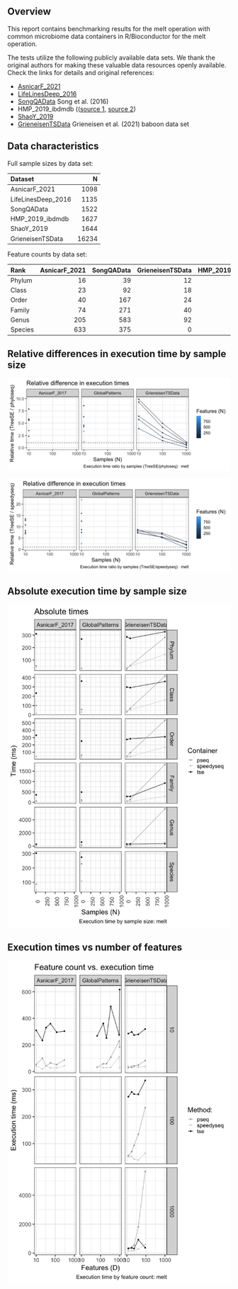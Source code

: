 Overview
--------

This report contains benchmarking results for the melt operation with
common microbiome data containers in R/Bioconductor for the melt
operation.

The tests utilize the following publicly available data sets. We thank
the original authors for making these valuable data resources openly
available. Check the links for details and original references:

-   [AsnicarF\_2021](https://pubmed.ncbi.nlm.nih.gov/33432175/)
-   [LifeLinesDeep\_2016](https://pubmed.ncbi.nlm.nih.gov/27126040/)
-   [SongQAData](https://microbiome.github.io/microbiomeDataSets/reference/SongQAData.html)
    Song et al. (2016)
-   HMP\_2019\_ibdmdb (([source
    1](https://pubmed.ncbi.nlm.nih.gov/29311644/), [source
    2](https://pubmed.ncbi.nlm.nih.gov/31142855/))
-   [ShaoY\_2019](https://pubmed.ncbi.nlm.nih.gov/31534227/)
-   [GrieneisenTSData](https://microbiome.github.io/microbiomeDataSets/reference/GrieneisenTSData.html)
    Grieneisen et al. (2021) baboon data set

Data characteristics
--------------------

Full sample sizes by data set:

<table>
<thead>
<tr class="header">
<th style="text-align: left;">Dataset</th>
<th style="text-align: right;">N</th>
</tr>
</thead>
<tbody>
<tr class="odd">
<td style="text-align: left;">AsnicarF_2021</td>
<td style="text-align: right;">1098</td>
</tr>
<tr class="even">
<td style="text-align: left;">LifeLinesDeep_2016</td>
<td style="text-align: right;">1135</td>
</tr>
<tr class="odd">
<td style="text-align: left;">SongQAData</td>
<td style="text-align: right;">1522</td>
</tr>
<tr class="even">
<td style="text-align: left;">HMP_2019_ibdmdb</td>
<td style="text-align: right;">1627</td>
</tr>
<tr class="odd">
<td style="text-align: left;">ShaoY_2019</td>
<td style="text-align: right;">1644</td>
</tr>
<tr class="even">
<td style="text-align: left;">GrieneisenTSData</td>
<td style="text-align: right;">16234</td>
</tr>
</tbody>
</table>

Feature counts by data set:

<table>
<colgroup>
<col style="width: 8%" />
<col style="width: 14%" />
<col style="width: 11%" />
<col style="width: 17%" />
<col style="width: 16%" />
<col style="width: 19%" />
<col style="width: 11%" />
</colgroup>
<thead>
<tr class="header">
<th style="text-align: left;">Rank</th>
<th style="text-align: right;">AsnicarF_2021</th>
<th style="text-align: right;">SongQAData</th>
<th style="text-align: right;">GrieneisenTSData</th>
<th style="text-align: right;">HMP_2019_ibdmdb</th>
<th style="text-align: right;">LifeLinesDeep_2016</th>
<th style="text-align: right;">ShaoY_2019</th>
</tr>
</thead>
<tbody>
<tr class="odd">
<td style="text-align: left;">Phylum</td>
<td style="text-align: right;">16</td>
<td style="text-align: right;">39</td>
<td style="text-align: right;">12</td>
<td style="text-align: right;">15</td>
<td style="text-align: right;">13</td>
<td style="text-align: right;">14</td>
</tr>
<tr class="even">
<td style="text-align: left;">Class</td>
<td style="text-align: right;">23</td>
<td style="text-align: right;">92</td>
<td style="text-align: right;">18</td>
<td style="text-align: right;">24</td>
<td style="text-align: right;">24</td>
<td style="text-align: right;">26</td>
</tr>
<tr class="odd">
<td style="text-align: left;">Order</td>
<td style="text-align: right;">40</td>
<td style="text-align: right;">167</td>
<td style="text-align: right;">24</td>
<td style="text-align: right;">41</td>
<td style="text-align: right;">38</td>
<td style="text-align: right;">48</td>
</tr>
<tr class="even">
<td style="text-align: left;">Family</td>
<td style="text-align: right;">74</td>
<td style="text-align: right;">271</td>
<td style="text-align: right;">40</td>
<td style="text-align: right;">69</td>
<td style="text-align: right;">65</td>
<td style="text-align: right;">90</td>
</tr>
<tr class="odd">
<td style="text-align: left;">Genus</td>
<td style="text-align: right;">205</td>
<td style="text-align: right;">583</td>
<td style="text-align: right;">92</td>
<td style="text-align: right;">196</td>
<td style="text-align: right;">200</td>
<td style="text-align: right;">255</td>
</tr>
<tr class="even">
<td style="text-align: left;">Species</td>
<td style="text-align: right;">633</td>
<td style="text-align: right;">375</td>
<td style="text-align: right;">0</td>
<td style="text-align: right;">579</td>
<td style="text-align: right;">637</td>
<td style="text-align: right;">819</td>
</tr>
</tbody>
</table>

Relative differences in execution time by sample size
-----------------------------------------------------

![](../reports/figs/melt_first_ratio-1.png)

![](../reports/figs/melt_second_ratio-1.png)

Absolute execution time by sample size
--------------------------------------

![](../reports/figs/melt_abs_by_time-1.png)

Execution times vs number of features
-------------------------------------

![](../reports/figs/melt_multi_ex_time-1.png)
